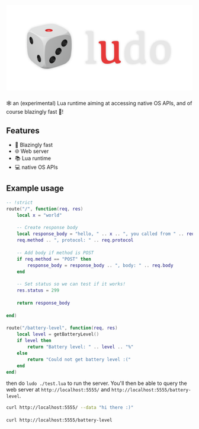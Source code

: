 # ![ludo logo](<ludo logo.png>)

🕸️ an (experimental) Lua runtime aiming at accessing native OS APIs, and of course blazingly fast 🚀!

## Features

- 🚀 Blazingly fast
- 🌐 Web server
- 📚 Lua runtime
- 💻 native OS APIs

## Example usage

```lua
-- !strict
route("/", function(req, res)
    local x = "world"
    
    -- Create response body
    local response_body = "hello, " .. x .. ", you called from " .. req.path .. ", status: " .. res.status .. ", method: " ..
    req.method .. ", protocol: " .. req.protocol
    
    -- Add body if method is POST
    if req.method == "POST" then
        response_body = response_body .. ", body: " .. req.body
    end

    -- Set status so we can test if it works!
    res.status = 299

    return response_body
    
end)

route("/battery-level", function(req, res)
    local level = getBatteryLevel()
    if level then
        return "Battery level: " .. level .. "%"
    else
        return "Could not get battery level :("
    end
end)


```

then do `ludo ./test.lua` to run the server. You'll then be able to query the web server at `http://localhost:5555/` and `http://localhost:5555/battery-level`.

```bash
curl http://localhost:5555/ --data "hi there :)"

curl http://localhost:5555/battery-level
```
